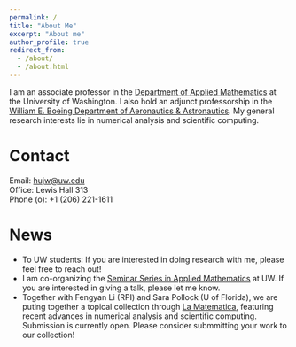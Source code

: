 ```yaml
---
permalink: /
title: "About Me"
excerpt: "About me"
author_profile: true
redirect_from: 
  - /about/
  - /about.html
---
```


I am an associate professor in the [Department of Applied Mathematics](https://amath.washington.edu) at the University of Washington. I also hold an adjunct professorship in the [William E. Boeing Department of Aeronautics & Astronautics](https://www.aa.washington.edu/). My general research interests lie in numerical analysis and scientific computing.

Contact
======
Email: hujw@uw.edu\
Office: Lewis Hall 313\
Phone (o): +1 (206) 221-1611


News
======
- To UW students: If you are interested in doing research with me, please feel free to reach out!
- I am co-organizing the [Seminar Series in Applied Mathematics](https://sites.google.com/uw.edu/seminar-in-applied-mathematics/home) at UW. If you are interested in giving a talk, please let me know.
- Together with Fengyan Li (RPI) and Sara Pollock (U of Florida), we are puting together a topical collection through [La Matematica](https://www.springer.com/journal/44007/updates/23692654), featuring recent advances in numerical analysis and scientific computing. Submission is currently open. Please consider submmitting your work to our collection!
